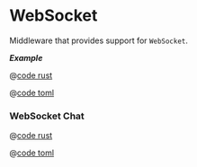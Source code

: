 # WebSocket

Middleware that provides support for `WebSocket`.

_**Example**_ 

<CodeGroup>
<CodeGroupItem title="main.rs" active>

@[code rust](../../../codes/websocket/src/main.rs)

</CodeGroupItem>
<CodeGroupItem title="Cargo.toml">

@[code toml](../../../codes/websocket/Cargo.toml)

</CodeGroupItem>
</CodeGroup>

### WebSocket Chat

<CodeGroup>
<CodeGroupItem title="main.rs" active>

@[code rust](../../../codes/websocket-chat/src/main.rs)

</CodeGroupItem>
<CodeGroupItem title="Cargo.toml">

@[code toml](../../../codes/websocket-chat/Cargo.toml)

</CodeGroupItem>
</CodeGroup>